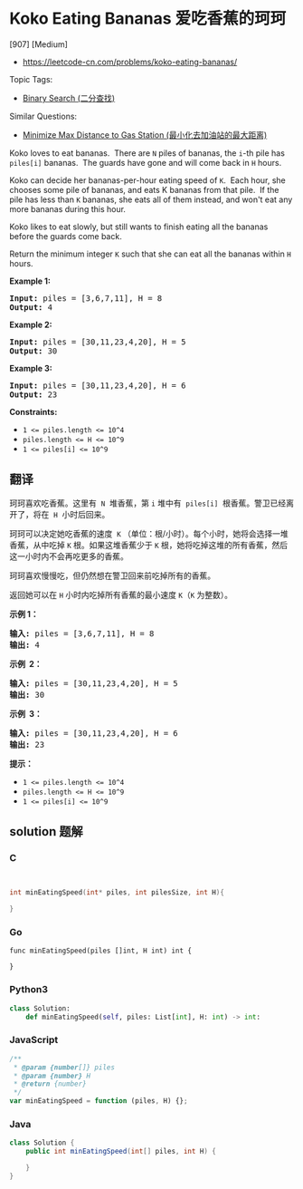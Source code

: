 # Koko Eating Bananas 爱吃香蕉的珂珂

[907] [Medium]

- https://leetcode-cn.com/problems/koko-eating-bananas/

Topic Tags:

- [Binary Search (二分查找)](https://leetcode-cn.com/tag/binary-search/)

Similar Questions:

- [Minimize Max Distance to Gas Station (最小化去加油站的最大距离)](https://leetcode-cn.com/problems/minimize-max-distance-to-gas-station/)

Koko loves to eat bananas.  There are `N` piles of bananas, the `i`\-th pile has `piles[i]` bananas.  The guards have gone and will come back in `H` hours.

Koko can decide her bananas-per-hour eating speed of `K`.  Each hour, she chooses some pile of bananas, and eats K bananas from that pile.  If the pile has less than `K` bananas, she eats all of them instead, and won't eat any more bananas during this hour.

Koko likes to eat slowly, but still wants to finish eating all the bananas before the guards come back.

Return the minimum integer `K` such that she can eat all the bananas within `H` hours.

**Example 1:**

<pre><strong>Input:</strong> piles = [3,6,7,11], H = 8
<strong>Output:</strong> 4
</pre>

**Example 2:**

<pre><strong>Input:</strong> piles = [30,11,23,4,20], H = 5
<strong>Output:</strong> 30
</pre>

**Example 3:**

<pre><strong>Input:</strong> piles = [30,11,23,4,20], H = 6
<strong>Output:</strong> 23
</pre>

**Constraints:**

- `1 <= piles.length <= 10^4`
- `piles.length <= H <= 10^9`
- `1 <= piles[i] <= 10^9`

## 翻译

珂珂喜欢吃香蕉。这里有  `N`  堆香蕉，第 `i` 堆中有  `piles[i]`  根香蕉。警卫已经离开了，将在  `H`  小时后回来。

珂珂可以决定她吃香蕉的速度  `K` （单位：根/小时）。每个小时，她将会选择一堆香蕉，从中吃掉 `K` 根。如果这堆香蕉少于 `K` 根，她将吃掉这堆的所有香蕉，然后这一小时内不会再吃更多的香蕉。

珂珂喜欢慢慢吃，但仍然想在警卫回来前吃掉所有的香蕉。

返回她可以在 `H` 小时内吃掉所有香蕉的最小速度 `K`（`K` 为整数）。

**示例 1：**

<pre><strong>输入: </strong>piles = [3,6,7,11], H = 8
<strong>输出: </strong>4
</pre>

**示例  2：**

<pre><strong>输入: </strong>piles = [30,11,23,4,20], H = 5
<strong>输出: </strong>30
</pre>

**示例  3：**

<pre><strong>输入: </strong>piles = [30,11,23,4,20], H = 6
<strong>输出: </strong>23
</pre>

**提示：**

- `1 <= piles.length <= 10^4`
- `piles.length <= H <= 10^9`
- `1 <= piles[i] <= 10^9`

## solution 题解

### C

```c


int minEatingSpeed(int* piles, int pilesSize, int H){

}
```

### Go

```golang
func minEatingSpeed(piles []int, H int) int {

}
```

### Python3

```python
class Solution:
    def minEatingSpeed(self, piles: List[int], H: int) -> int:
```

### JavaScript

```javascript
/**
 * @param {number[]} piles
 * @param {number} H
 * @return {number}
 */
var minEatingSpeed = function (piles, H) {};
```

### Java

```java
class Solution {
    public int minEatingSpeed(int[] piles, int H) {

    }
}
```
